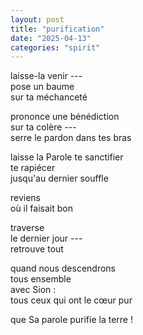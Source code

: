 ```yaml
---
layout: post
title: "purification"
date: "2025-04-13"
categories: "spirit"
---
```


laisse-la venir ---  
pose un baume  
sur ta méchanceté

prononce une bénédiction  
sur ta colère ---  
serre le pardon dans tes bras  

laisse la Parole te sanctifier  
te rapiécer  
jusqu'au dernier souffle  

reviens  
où il faisait bon  

traverse  
le dernier jour ---  
retrouve tout  

quand nous descendrons  
tous ensemble  
avec Sion :  
tous ceux qui ont le cœur pur  

que Sa parole purifie la terre !  
